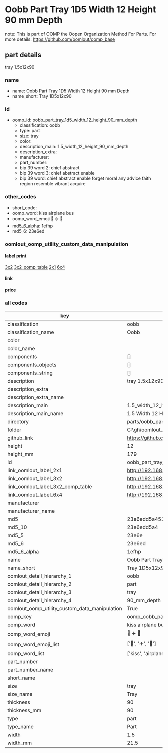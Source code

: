 # Oobb Part Tray 1D5 Width 12 Height 90 mm Depth  

note: This is part of OOMP the Oopen Organization Method For Parts. For more details: https://github.com/oomlout/oomp_base

##  part details
  



tray 1.5x12x90



### name
* name: Oobb Part Tray 1D5 Width 12 Height 90 mm Depth
* name_short: Tray 1D5x12x90 
### id
* oomp_id: oobb_part_tray_1d5_width_12_height_90_mm_depth
  * classification: oobb
  * type: part
  * size: tray
  * color: 
  * description_main: 1.5_width_12_height_90_mm_depth
  * description_extra: 
  * manufacturer: 
  * part_number: 
  * bip 39 word 2: chief abstract
  * bip 39 word 3: chief abstract enable
  * bip 39 word: chief abstract enable forget moral any advice faith region resemble vibrant acquire

### other_codes
* short_code: 
* oomp_word: kiss airplane bus
* oomp_word_emoji :kiss: :airplane: :bus:
* md5_6_alpha: 1efhp
* md5_6: 23e6ed






### oomlout_oomp_utility_custom_data_manipulation
#### label print
[3x2](http://192.168.1.245:1112/?label=oomp%201efhp)
[3x2_oomp_table](http://192.168.1.108:1112/?label=oomp%201efhp)
[2x1](http://192.168.1.242:1112/?label=oomp%201efhp)
[6x4](http://192.168.1.55:1112/?label=oomp%201efhp)    

#### link

                              

#### price







### all codes 
| key | value |  
| --- | --- |  
| classification | oobb |  
| classification_name | Oobb |  
| color |  |  
| color_name |  |  
| components | [] |  
| components_objects | [] |  
| components_string | [] |  
| description | tray 1.5x12x90 |  
| description_extra |  |  
| description_extra_name |  |  
| description_main | 1.5_width_12_height_90_mm_depth |  
| description_main_name | 1.5 Width 12 Height 90 mm Depth |  
| directory | parts/oobb_part_tray_1d5_width_12_height_90_mm_depth |  
| folder | C:\gh\oomlout_oobb_version_4_generated_parts\parts\oobb_part_tray_1d5_width_12_height_90_mm_depth |  
| github_link | https://github.com/oomlout/oomlout_oomp_part_src/tree/main/parts/oobb_part_tray_1d5_width_12_height_90_mm_depth |  
| height | 12 |  
| height_mm | 179 |  
| id | oobb_part_tray_1d5_width_12_height_90_mm_depth |  
| link_oomlout_label_2x1 | http://192.168.1.242:1112/?label=oomp%201efhp |  
| link_oomlout_label_3x2 | http://192.168.1.245:1112/?label=oomp%201efhp |  
| link_oomlout_label_3x2_oomp_table | http://192.168.1.108:1112/?label=oomp%201efhp |  
| link_oomlout_label_6x4 | http://192.168.1.55:1112/?label=oomp%201efhp |  
| manufacturer |  |  
| manufacturer_name |  |  
| md5 | 23e6edd5a452008028c7d5b49280393e |  
| md5_10 | 23e6edd5a4 |  
| md5_5 | 23e6e |  
| md5_6 | 23e6ed |  
| md5_6_alpha | 1efhp |  
| name | Oobb Part Tray 1D5 Width 12 Height 90 mm Depth |  
| name_short | Tray 1D5x12x90  |  
| oomlout_detail_hierarchy_1 | oobb |  
| oomlout_detail_hierarchy_2 | part |  
| oomlout_detail_hierarchy_3 | tray |  
| oomlout_detail_hierarchy_4 | 90_mm_depth |  
| oomlout_oomp_utility_custom_data_manipulation | True |  
| oomp_key | oomp_oobb_part_tray_1d5_width_12_height_90_mm_depth |  
| oomp_word | kiss airplane bus |  
| oomp_word_emoji | :kiss: :airplane: :bus: |  
| oomp_word_emoji_list | [':kiss:', ':airplane:', ':bus:'] |  
| oomp_word_list | ['kiss', 'airplane', 'bus'] |  
| part_number |  |  
| part_number_name |  |  
| short_name |  |  
| size | tray |  
| size_name | Tray |  
| thickness | 90 |  
| thickness_mm | 90 |  
| type | part |  
| type_name | Part |  
| width | 1.5 |  
| width_mm | 21.5 |  
